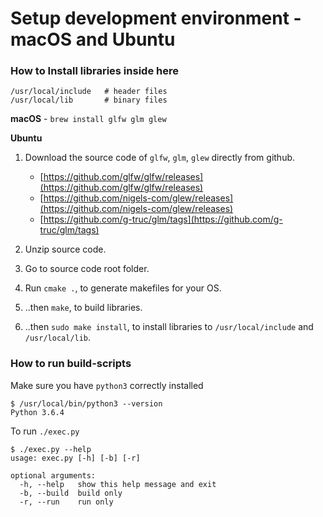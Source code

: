 # Setup development environment - macOS and Ubuntu

### How to Install libraries inside here
```
/usr/local/include   # header files
/usr/local/lib       # binary files
```

**macOS** - `brew install glfw glm glew`
 
**Ubuntu**

1. Download the source code of `glfw`, `glm`, `glew` directly from github.
    * [https://github.com/glfw/glfw/releases](https://github.com/glfw/glfw/releases)
    * [https://github.com/nigels-com/glew/releases](https://github.com/nigels-com/glew/releases)
    * [https://github.com/g-truc/glm/tags](https://github.com/g-truc/glm/tags)

2. Unzip source code.
3. Go to source code root folder.
3. Run `cmake .`,  to generate makefiles for your OS.
4. ..then `make`, to build libraries.
5. ..then `sudo make install`, to install libraries to `/usr/local/include` and `/usr/local/lib`.


### How to run build-scripts

Make sure you have `python3` correctly installed
```
$ /usr/local/bin/python3 --version
Python 3.6.4
```
To run `./exec.py`
```
$ ./exec.py --help
usage: exec.py [-h] [-b] [-r]

optional arguments:
  -h, --help   show this help message and exit
  -b, --build  build only
  -r, --run    run only
```
